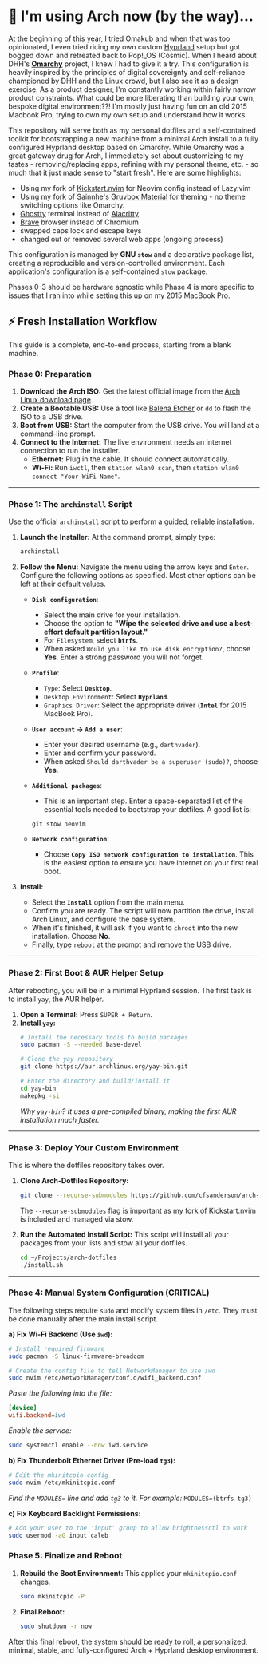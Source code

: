 # 🚀 I'm using Arch now (by the way)...

At the beginning of this year, I tried Omakub and when that was too opinionated, I even tried ricing my own custom [Hyprland](https://hypr.land/) setup but got bogged down and retreated back to Pop!_OS (Cosmic). When I heard about DHH's **[Omarchy](https://github.com/basecamp/omarchy)** project, I knew I had to give it a try. This configuration is heavily inspired by the principles of digital sovereignty and self-reliance championed by DHH and the Linux crowd, but I also see it as a design exercise. As a product designer, I'm constantly working within fairly narrow product constraints. What could be more liberating than building your own, bespoke digital environment??! I'm mostly just having fun on an old 2015 Macbook Pro, trying to own my own setup and understand how it works.

This repository will serve both as my personal dotfiles and a self-contained toolkit for bootstrapping a new machine from a minimal Arch install to a fully configured Hyprland desktop based on Omarchy. While Omarchy was a great gateway drug for Arch, I immediately set about customizing to my tastes - removing/replacing apps, refining with my personal theme, etc. - so much that it just made sense to "start fresh". Here are some highlights:

- Using my fork of [Kickstart.nvim](https://github.com/cfsanderson/kickstart-cfs.nvim) for Neovim config instead of Lazy.vim
- Using my fork of [Sainnhe's Gruvbox Material](https://github.com/cfsanderson/cfs-gruvbox-material) for theming - no theme switching options like Omarchy.
- [Ghostty](https://ghostty.org/) terminal instead of [Alacritty](https://alacritty.org/)
- [Brave](https://brave.com/) browser instead of Chromium
- swapped caps lock and escape keys
- changed out or removed several web apps (ongoing process)

This configuration is managed by **GNU `stow`** and a declarative package list, creating a reproducible and version-controlled environment. Each application's configuration is a self-contained `stow` package.

Phases 0-3 should be hardware agnostic while Phase 4 is more specific to issues that I ran into while setting this up on my 2015 MacBook Pro.

## ⚡ Fresh Installation Workflow

This guide is a complete, end-to-end process, starting from a blank machine.

### Phase 0: Preparation

1.  **Download the Arch ISO:** Get the latest official image from the [Arch Linux download page](https://archlinux.org/download/).
2.  **Create a Bootable USB:** Use a tool like [Balena Etcher](https://www.balena.io/etcher/) or `dd` to flash the ISO to a USB drive.
3.  **Boot from USB:** Start the computer from the USB drive. You will land at a command-line prompt.
4.  **Connect to the Internet:** The live environment needs an internet connection to run the installer.
    *   **Ethernet:** Plug in the cable. It should connect automatically.
    *   **Wi-Fi:** Run `iwctl`, then `station wlan0 scan`, then `station wlan0 connect "Your-WiFi-Name"`.

---

### Phase 1: The `archinstall` Script

Use the official `archinstall` script to perform a guided, reliable installation.

1.  **Launch the Installer:** At the command prompt, simply type:
    ```bash
    archinstall
    ```
2.  **Follow the Menu:** Navigate the menu using the arrow keys and `Enter`. Configure the following options as specified. Most other options can be left at their default values.

    *   **`Disk configuration`**:
        *   Select the main drive for your installation.
        *   Choose the option to **"Wipe the selected drive and use a best-effort default partition layout."**
        *   For `Filesystem`, select **`btrfs`**.
        *   When asked `Would you like to use disk encryption?`, choose **Yes**. Enter a strong password you will not forget.

    *   **`Profile`**:
        *   `Type`: Select **`Desktop`**.
        *   `Desktop Environment`: Select **`Hyprland`**.
        *   `Graphics Driver`: Select the appropriate driver (**`Intel`** for 2015 MacBook Pro).

    *   **`User account` -> `Add a user`**:
        *   Enter your desired username (e.g., `darthvader`).
        *   Enter and confirm your password.
        *   When asked `Should darthvader be a superuser (sudo)?`, choose **Yes**.

    *   **`Additional packages`**:
        *   This is an important step. Enter a space-separated list of the essential tools needed to bootstrap your dotfiles. A good list is:
        ```
        git stow neovim
        ```

    *   **`Network configuration`**:
        *   Choose **`Copy ISO network configuration to installation`**. This is the easiest option to ensure you have internet on your first real boot.

3.  **Install:**
    *   Select the **`Install`** option from the main menu.
    *   Confirm you are ready. The script will now partition the drive, install Arch Linux, and configure the base system.
    *   When it's finished, it will ask if you want to `chroot` into the new installation. Choose **No**.
    *   Finally, type `reboot` at the prompt and remove the USB drive.

---

### Phase 2: First Boot & AUR Helper Setup

After rebooting, you will be in a minimal Hyprland session. The first task is to install `yay`, the AUR helper.

1.  **Open a Terminal:** Press `SUPER + Return`.
2.  **Install `yay`:**
    ```bash
    # Install the necessary tools to build packages
    sudo pacman -S --needed base-devel

    # Clone the yay repository
    git clone https://aur.archlinux.org/yay-bin.git
    
    # Enter the directory and build/install it
    cd yay-bin
    makepkg -si
    ```
    *Why `yay-bin`? It uses a pre-compiled binary, making the first AUR installation much faster.*

---

### Phase 3: Deploy Your Custom Environment

This is where the dotfiles repository takes over.

1.  **Clone Arch-Dotfiles Repository:**
    ```bash
    git clone --recurse-submodules https://github.com/cfsanderson/arch-dotfiles.git ~/Projects/arch-dotfiles
    ```
    The `--recurse-submodules` flag is important as my fork of Kickstart.nvim is included and managed via stow.

2.  **Run the Automated Install Script:**
    This script will install all your packages from your lists and stow all your dotfiles.
    ```bash
    cd ~/Projects/arch-dotfiles
    ./install.sh
    ```

---

### Phase 4: Manual System Configuration (CRITICAL)

The following steps require `sudo` and modify system files in `/etc`. They must be done manually after the main install script.

**a) Fix Wi-Fi Backend (Use `iwd`):**
```bash
# Install required firmware
sudo pacman -S linux-firmware-broadcom

# Create the config file to tell NetworkManager to use iwd
sudo nvim /etc/NetworkManager/conf.d/wifi_backend.conf
```
*Paste the following into the file:*
```ini
[device]
wifi.backend=iwd
```
*Enable the service:*
```bash
sudo systemctl enable --now iwd.service
```

**b) Fix Thunderbolt Ethernet Driver (Pre-load `tg3`):**
```bash
# Edit the mkinitcpio config
sudo nvim /etc/mkinitcpio.conf
```
*Find the `MODULES=` line and add `tg3` to it. For example:*
`MODULES=(btrfs tg3)`

**c) Fix Keyboard Backlight Permissions:**
```bash
# Add your user to the 'input' group to allow brightnessctl to work
sudo usermod -aG input caleb
```

### Phase 5: Finalize and Reboot

1.  **Rebuild the Boot Environment:** This applies your `mkinitcpio.conf` changes.
    ```bash
    sudo mkinitcpio -P
    ```
2.  **Final Reboot:**
    ```bash
    sudo shutdown -r now
    ```

After this final reboot, the system should be ready to roll, a personalized, minimal, stable, and fully-configured Arch + Hyprland desktop environment.

